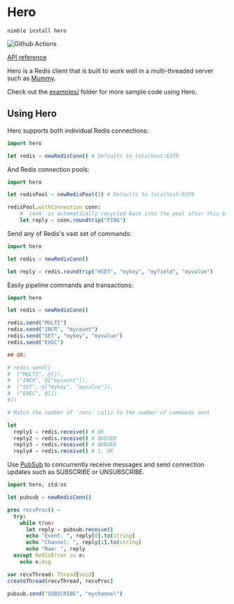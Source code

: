 # Hero

`nimble install hero`

![Github Actions](https://github.com/guzba/hero/workflows/Github%20Actions/badge.svg)

[API reference](https://nimdocs.com/guzba/hero)

Hero is a Redis client that is built to work well in a multi-threaded server such as [Mummy](https://github.com/guzba/mummy).

Check out the [examples/](https://github.com/guzba/hero/tree/master/examples) folder for more sample code using Hero.

## Using Hero

Hero supports both individual Redis connections:

```nim
import hero

let redis = newRedisConn() # Defaults to localhost:6379
```

And Redis connection pools:

```nim
import hero

let redisPool = newRedisPool(3) # Defaults to localhost:6379

redisPool.withConnection conn:
    # `conn` is automatically recycled back into the pool after this block
    let reply = conn.roundtrip("PING")
```

Send any of Redis's vast set of commands:

```nim
import hero

let redis = newRedisConn()

let reply = redis.roundtrip("HSET", "mykey", "myfield", "myvalue")
```

Easily pipeline commands and transactions:

```nim
import hero

let redis = newRedisConn()

redis.send("MULTI")
redis.send("INCR", "mycount")
redis.send("SET", "mykey", "myvalue")
redis.send("EXEC")

## OR:

# redis.send([
#  ("MULTI", @[]),
#  ("INCR", @["mycount"]),
#  ("SET", @["mykey", "myvalue"]),
#  ("EXEC", @[])
#])

# Match the number of `recv` calls to the number of commands sent

let
  reply1 = redis.receive() # OK
  reply2 = redis.receive() # QUEUED
  reply3 = redis.receive() # QUEUED
  reply4 = redis.receive() # 1, OK
```

Use [PubSub](https://redis.io/docs/manual/pubsub/) to concurrently receive messages and send connection updates such as SUBSCRIBE or UNSUBSCRIBE.

```nim
import hero, std/os

let pubsub = newRedisConn()

proc recvProc() =
  try:
    while true:
      let reply = pubsub.receive()
      echo "Event: ", reply[0].to(string)
      echo "Channel: ", reply[1].to(string)
      echo "Raw: ", reply
  except RedisError as e:
    echo e.msg

var recvThread: Thread[void]
createThread(recvThread, recvProc)

pubsub.send("SUBSCRIBE", "mychannel")
```
